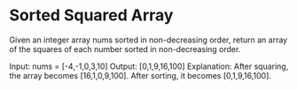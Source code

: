 # Sorted Squared Array

Given an integer array nums sorted in non-decreasing order, return an array of the squares of each number sorted in non-decreasing order.

Input: nums = [-4,-1,0,3,10]
Output: [0,1,9,16,100]
Explanation: After squaring, the array becomes [16,1,0,9,100].
After sorting, it becomes [0,1,9,16,100].